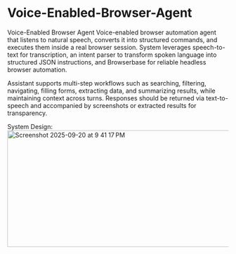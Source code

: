 # Voice-Enabled-Browser-Agent
Voice-Enabled Browser Agent
Voice-enabled browser automation agent that listens to natural speech, 
converts it into structured commands, and executes them inside a real browser session. 
System leverages speech-to-text for transcription, an intent parser to transform 
spoken language into structured JSON instructions, and Browserbase for reliable headless browser automation.

Assistant supports multi-step workflows such as searching, 
filtering, navigating, filling forms, extracting data, and summarizing results, 
while maintaining context across turns. Responses should be returned via text-to-speech and 
accompanied by screenshots or extracted results for transparency.




System Design:
<img width="740" height="266" alt="Screenshot 2025-09-20 at 9 41 17 PM" src="https://github.com/user-attachments/assets/6f5de3b5-3781-443b-877c-e73af2ead1d2" />
